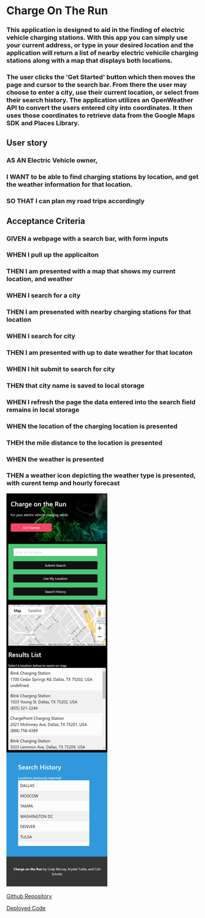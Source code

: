 # Charge On The Run

### This application is designed to aid in the finding of electric vehicle charging stations. With this app you can simply use your current address, or type in your desired location and the application will return a list of nearby electric vehicile charging stations along with a map that displays both locations.

### The user clicks the 'Get Started' button which then moves the page and cursor to the search bar. From there the user may choose to enter a city, use their current location, or select from their search history. The application utilizes an OpenWeather API to convert the users entered city into coordinates. It then uses those coordinates to retrieve data from the Google Maps SDK and Places Library.

## User story

### AS AN Electric Vehicle owner,

### I WANT to be able to find charging stations by location, and get the weather information for that location.

### SO THAT I can plan my road trips accordingly

## Acceptance Criteria

### GIVEN a webpage with a search bar, with form inputs

### WHEN I pull up the applicaiton

### THEN I am presented with a map that shows my current location, and weather

### WHEN I search for a city

### THEN I am presensted with nearby charging stations for that location

### WHEN I search for city

### THEN I am presented with up to date weather for that locaton

### WHEN I hit submit to search for city

### THEN that city name is saved to local storage

### WHEN I refresh the page the data entered into the search field remains in local storage

### WHEN the location of the charging location is presented

### THEH the mile distance to the location is presented

### WHEN the weather is presented

### THEN a weather icon depicting the weather type is presented, with curent temp and hourly forecast

![Screenshot](./assets/images/screenshot.png "Screenshot")

[Github Repository](https://github.com/coltschultz/charge-on-the-run)

[Deployed Code](https://coltschultz.github.io/charge-on-the-run/)
